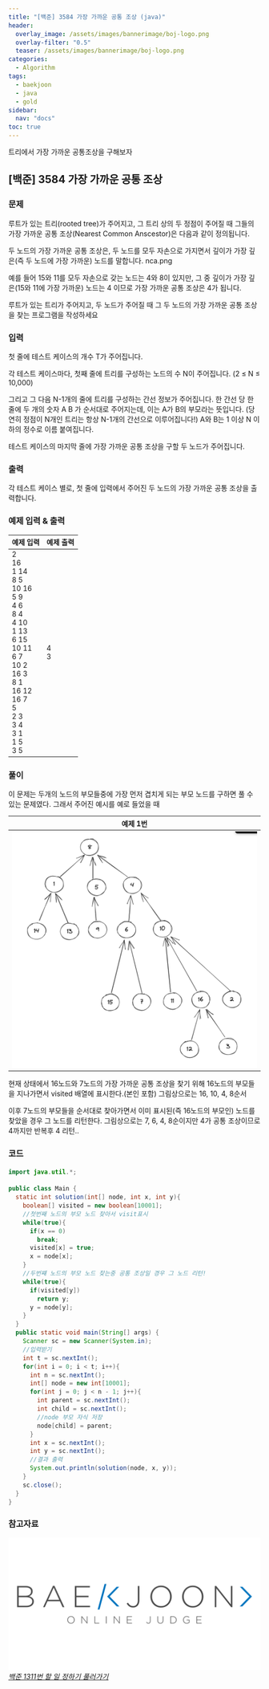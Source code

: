 ```yaml
---
title: "[백준] 3584 가장 가까운 공통 조상 (java)"
header:
  overlay_image: /assets/images/bannerimage/boj-logo.png
  overlay-filter: "0.5"
  teaser: /assets/images/bannerimage/boj-logo.png
categories:
  - Algorithm
tags:
  - baekjoon
  - java
  - gold
sidebar:
  nav: "docs"
toc: true
---
```


트리에서 가장 가까운 공통조상을 구해보자

## [백준] 3584 가장 가까운 공통 조상

### 문제

루트가 있는 트리(rooted tree)가 주어지고, 그 트리 상의 두 정점이 주어질 때 그들의 가장 가까운 공통 조상(Nearest Common Anscestor)은 다음과 같이 정의됩니다.

두 노드의 가장 가까운 공통 조상은, 두 노드를 모두 자손으로 가지면서 깊이가 가장 깊은(즉 두 노드에 가장 가까운) 노드를 말합니다.
nca.png

예를 들어 15와 11를 모두 자손으로 갖는 노드는 4와 8이 있지만, 그 중 깊이가 가장 깊은(15와 11에 가장 가까운) 노드는 4 이므로 가장 가까운 공통 조상은 4가 됩니다.

루트가 있는 트리가 주어지고, 두 노드가 주어질 때 그 두 노드의 가장 가까운 공통 조상을 찾는 프로그램을 작성하세요

### 입력

첫 줄에 테스트 케이스의 개수 T가 주어집니다.

각 테스트 케이스마다, 첫째 줄에 트리를 구성하는 노드의 수 N이 주어집니다. (2 ≤ N ≤ 10,000)

그리고 그 다음 N-1개의 줄에 트리를 구성하는 간선 정보가 주어집니다. 한 간선 당 한 줄에 두 개의 숫자 A B 가 순서대로 주어지는데, 이는 A가 B의 부모라는 뜻입니다. (당연히 정점이 N개인 트리는 항상 N-1개의 간선으로 이루어집니다!) A와 B는 1 이상 N 이하의 정수로 이름 붙여집니다.

테스트 케이스의 마지막 줄에 가장 가까운 공통 조상을 구할 두 노드가 주어집니다.

### 출력

각 테스트 케이스 별로, 첫 줄에 입력에서 주어진 두 노드의 가장 가까운 공통 조상을 출력합니다.

### 예제 입력 & 출력

| 예제 입력                                                                                                                                                                    | 예제 출력 |
| :--------------------------------------------------------------------------------------------------------------------------------------------------------------------------- | :-------- |
| 2<br>16<br>1 14<br>8 5<br>10 16<br>5 9<br>4 6<br>8 4<br>4 10<br>1 13<br>6 15<br>10 11<br>6 7<br>10 2<br>16 3<br>8 1<br>16 12<br>16 7<br>5<br>2 3<br>3 4<br>3 1<br>1 5<br>3 5 | 4<br>3    |

### 풀이

이 문제는 두개의 노드의 부모들중에 가장 먼저 겹치게 되는 부모 노드를 구하면 풀 수 있는 문제였다. 그래서 주어진 예시를 예로 들었을 때

|                                 예제 1번                                 |
| :----------------------------------------------------------------------: |
| ![예제](../../assets/images/algorithm/baekjoon/gold/BOJ3584/problem.png) |

현재 상태에서 16노드와 7노드의 가장 가까운 공통 조상을 찾기 위해 16노드의 부모들을 지나가면서 visited 배열에 표시한다.(본인 포함) 그림상으로는 16, 10, 4, 8순서

이후 7노드의 부모들을 순서대로 찾아가면서 이미 표시된(즉 16노드의 부모인) 노드를 찾았을 경우 그 노드를 리턴한다. 그림상으로는 7, 6, 4, 8순이지만 4가 공통 조상이므로 4까지만 반복후 4 리턴..

### 코드

```java
import java.util.*;

public class Main {
  static int solution(int[] node, int x, int y){
    boolean[] visited = new boolean[10001];
    //첫번째 노드의 부모 노드 찾아서 visit표시
    while(true){
      if(x == 0)
        break;
      visited[x] = true;
      x = node[x];
    }
    //두번쨰 노드의 부모 노드 찾는중 공통 조상일 경우 그 노드 리턴!
    while(true){
      if(visited[y])
        return y;
      y = node[y];
    }
  }
  public static void main(String[] args) {
    Scanner sc = new Scanner(System.in);
    //입력받기
    int t = sc.nextInt();
    for(int i = 0; i < t; i++){
      int n = sc.nextInt();
      int[] node = new int[10001];
      for(int j = 0; j < n - 1; j++){
        int parent = sc.nextInt();
        int child = sc.nextInt();
        //node 부모 자식 저장
        node[child] = parent;
      }
      int x = sc.nextInt();
      int y = sc.nextInt();
      //결과 출력
      System.out.println(solution(node, x, y));
    }
    sc.close();
  }
}


```

### 참고자료

[![백준 문제 링크](/assets/images/bannerimage/boj-logo.png)_백준 1311번 할 일 정하기 풀러가기_](https://www.acmicpc.net/problem/3584)
